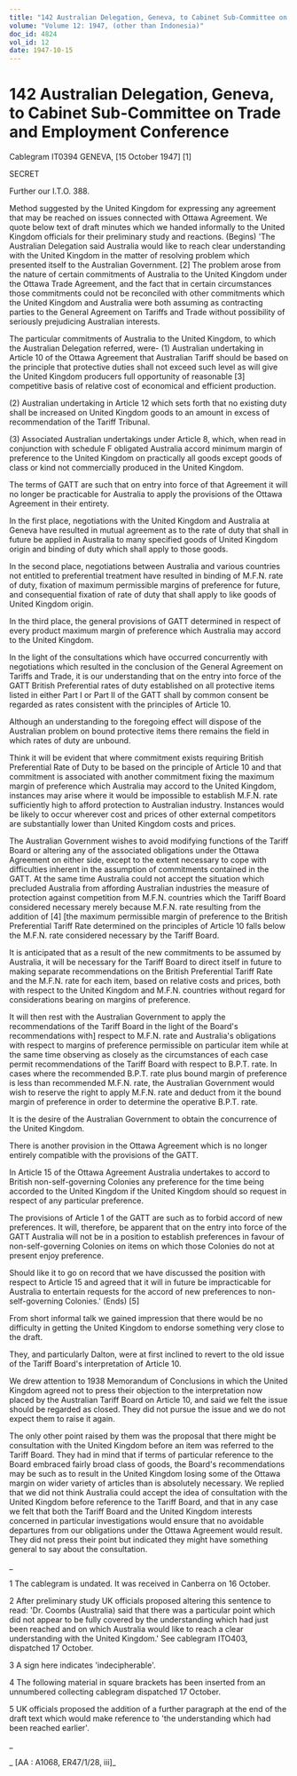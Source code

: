 ```yaml
---
title: "142 Australian Delegation, Geneva, to Cabinet Sub-Committee on Trade and Employment Conference"
volume: "Volume 12: 1947, (other than Indonesia)"
doc_id: 4824
vol_id: 12
date: 1947-10-15
---
```


# 142 Australian Delegation, Geneva, to Cabinet Sub-Committee on Trade and Employment Conference

Cablegram IT0394 GENEVA, [15 October 1947] [1]

SECRET

Further our I.T.O. 388.

Method suggested by the United Kingdom for expressing any agreement that may be reached on issues connected with Ottawa Agreement. We quote below text of draft minutes which we handed informally to the United Kingdom officials for their preliminary study and reactions. (Begins) 'The Australian Delegation said Australia would like to reach clear understanding with the United Kingdom in the matter of resolving problem which presented itself to the Australian Government. [2] The problem arose from the nature of certain commitments of Australia to the United Kingdom under the Ottawa Trade Agreement, and the fact that in certain circumstances those commitments could not be reconciled with other commitments which the United Kingdom and Australia were both assuming as contracting parties to the General Agreement on Tariffs and Trade without possibility of seriously prejudicing Australian interests.

The particular commitments of Australia to the United Kingdom, to which the Australian Delegation referred, were- (1) Australian undertaking in Article 10 of the Ottawa Agreement that Australian Tariff should be based on the principle that protective duties shall not exceed such level as will give the United Kingdom producers full opportunity of reasonable [3] competitive basis of relative cost of economical and efficient production.

(2) Australian undertaking in Article 12 which sets forth that no existing duty shall be increased on United Kingdom goods to an amount in excess of recommendation of the Tariff Tribunal.

(3) Associated Australian undertakings under Article 8, which, when read in conjunction with schedule F obligated Australia accord minimum margin of preference to the United Kingdom on practically all goods except goods of class or kind not commercially produced in the United Kingdom.

The terms of GATT are such that on entry into force of that Agreement it will no longer be practicable for Australia to apply the provisions of the Ottawa Agreement in their entirety.

In the first place, negotiations with the United Kingdom and Australia at Geneva have resulted in mutual agreement as to the rate of duty that shall in future be applied in Australia to many specified goods of United Kingdom origin and binding of duty which shall apply to those goods.

In the second place, negotiations between Australia and various countries not entitled to preferential treatment have resulted in binding of M.F.N. rate of duty, fixation of maximum permissible margins of preference for future, and consequential fixation of rate of duty that shall apply to like goods of United Kingdom origin.

In the third place, the general provisions of GATT determined in respect of every product maximum margin of preference which Australia may accord to the United Kingdom.

In the light of the consultations which have occurred concurrently with negotiations which resulted in the conclusion of the General Agreement on Tariffs and Trade, it is our understanding that on the entry into force of the GATT British Preferential rates of duty established on all protective items listed in either Part I or Part II of the GATT shall by common consent be regarded as rates consistent with the principles of Article 10.

Although an understanding to the foregoing effect will dispose of the Australian problem on bound protective items there remains the field in which rates of duty are unbound.

Think it will be evident that where commitment exists requiring British Preferential Rate of Duty to be based on the principle of Article 10 and that commitment is associated with another commitment fixing the maximum margin of preference which Australia may accord to the United Kingdom, instances may arise where it would be impossible to establish M.F.N. rate sufficiently high to afford protection to Australian industry. Instances would be likely to occur wherever cost and prices of other external competitors are substantially lower than United Kingdom costs and prices.

The Australian Government wishes to avoid modifying functions of the Tariff Board or altering any of the associated obligations under the Ottawa Agreement on either side, except to the extent necessary to cope with difficulties inherent in the assumption of commitments contained in the GATT. At the same time Australia could not accept the situation which precluded Australia from affording Australian industries the measure of protection against competition from M.F.N. countries which the Tariff Board considered necessary merely because M.F.N. rate resulting from the addition of [4] [the maximum permissible margin of preference to the British Preferential Tariff Rate determined on the principles of Article 10 falls below the M.F.N. rate considered necessary by the Tariff Board.

It is anticipated that as a result of the new commitments to be assumed by Australia, it will be necessary for the Tariff Board to direct itself in future to making separate recommendations on the British Preferential Tariff Rate and the M.F.N. rate for each item, based on relative costs and prices, both with respect to the United Kingdom and M.F.N. countries without regard for considerations bearing on margins of preference.

It will then rest with the Australian Government to apply the recommendations of the Tariff Board in the light of the Board's recommendations with] respect to M.F.N. rate and Australia's obligations with respect to margins of preference permissible on particular item while at the same time observing as closely as the circumstances of each case permit recommendations of the Tariff Board with respect to B.P.T. rate. In cases where the recommended B.P.T. rate plus bound margin of preference is less than recommended M.F.N. rate, the Australian Government would wish to reserve the right to apply M.F.N. rate and deduct from it the bound margin of preference in order to determine the operative B.P.T. rate.

It is the desire of the Australian Government to obtain the concurrence of the United Kingdom.

There is another provision in the Ottawa Agreement which is no longer entirely compatible with the provisions of the GATT.

In Article 15 of the Ottawa Agreement Australia undertakes to accord to British non-self-governing Colonies any preference for the time being accorded to the United Kingdom if the United Kingdom should so request in respect of any particular preference.

The provisions of Article 1 of the GATT are such as to forbid accord of new preferences. It will, therefore, be apparent that on the entry into force of the GATT Australia will not be in a position to establish preferences in favour of non-self-governing Colonies on items on which those Colonies do not at present enjoy preference.

Should like it to go on record that we have discussed the position with respect to Article 15 and agreed that it will in future be impracticable for Australia to entertain requests for the accord of new preferences to non-self-governing Colonies.' (Ends) [5]

From short informal talk we gained impression that there would be no difficulty in getting the United Kingdom to endorse something very close to the draft.

They, and particularly Dalton, were at first inclined to revert to the old issue of the Tariff Board's interpretation of Article 10.

We drew attention to 1938 Memorandum of Conclusions in which the United Kingdom agreed not to press their objection to the interpretation now placed by the Australian Tariff Board on Article 10, and said we felt the issue should be regarded as closed. They did not pursue the issue and we do not expect them to raise it again.

The only other point raised by them was the proposal that there might be consultation with the United Kingdom before an item was referred to the Tariff Board. They had in mind that if terms of particular reference to the Board embraced fairly broad class of goods, the Board's recommendations may be such as to result in the United Kingdom losing some of the Ottawa margin on wider variety of articles than is absolutely necessary. We replied that we did not think Australia could accept the idea of consultation with the United Kingdom before reference to the Tariff Board, and that in any case we felt that both the Tariff Board and the United Kingdom interests concerned in particular investigations would ensure that no avoidable departures from our obligations under the Ottawa Agreement would result. They did not press their point but indicated they might have something general to say about the consultation.

_

1 The cablegram is undated. It was received in Canberra on 16 October.

2 After preliminary study UK officials proposed altering this sentence to read: 'Dr. Coombs (Australia) said that there was a particular point which did not appear to be fully covered by the understanding which had just been reached and on which Australia would like to reach a clear understanding with the United Kingdom.' See cablegram ITO403, dispatched 17 October.

3 A sign here indicates 'indecipherable'.

4 The following material in square brackets has been inserted from an unnumbered collecting cablegram dispatched 17 October.

5 UK officials proposed the addition of a further paragraph at the end of the draft text which would make reference to 'the understanding which had been reached earlier'.

_

_ [AA : A1068, ER47/1/28, iii]_
